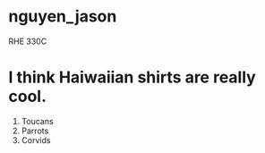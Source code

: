 # nguyen_jason
RHE 330C

# **I think Haiwaiian shirts are really cool.**

1. Toucans
2. Parrots
3. Corvids

